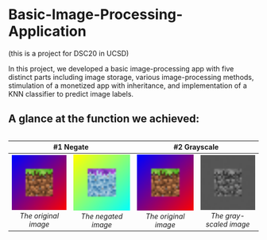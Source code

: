 # Basic-Image-Processing-Application
(this is a project for DSC20 in UCSD)  
  
In this project, we developed a basic image-processing app with five distinct parts including image storage, various image-processing methods, stimulation of a monetized app with inheritance, and implementation of a KNN classifier to predict image labels.  

## A glance at the function we achieved:

<div style="display: flex; justify-content: center;">
  <table>
    <thead>
      <tr>
        <th colspan="2" style="text-align:center;">#1 Negate</th>
      </tr>
    </thead>
    <tbody>
      <tr>
        <td style="text-align:center;">
          <img src="https://github.com/RitaYujiaWu/Basic-Image-Processing-Application/blob/main/img/test_image_32x32.png" alt="original" width="200"><br>
          <em>The original image</em>
        </td>
        <td style="text-align:center;">
          <img src="https://github.com/RitaYujiaWu/Basic-Image-Processing-Application/blob/main/img/exp/test_image_32x32_negate.png" alt="negate" width="200"><br>
          <em>The negated image</em>
        </td>
      </tr>
    </tbody>
  </table>

  <table>
    <thead>
      <tr>
        <th colspan="2" style="text-align:center;">#2 Grayscale</th>
      </tr>
    </thead>
    <tbody>
      <tr>
        <td style="text-align:center;">
          <img src="https://github.com/RitaYujiaWu/Basic-Image-Processing-Application/blob/main/img/test_image_32x32.png" alt="original" width="200"><br>
          <em>The original image</em>
        </td>
        <td style="text-align:center;">
          <img src="https://github.com/RitaYujiaWu/Basic-Image-Processing-Application/blob/main/img/exp/test_image_32x32_gray.png" alt="gray-scale" width="200"><br>
          <em>The gray-scaled image</em>
        </td>
      </tr>
    </tbody>
  </table>
</div>
